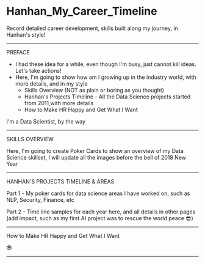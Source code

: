 # Hanhan_My_Career_Timeline
Record detailed career development, skills built along my journey, in Hanhan's style!


***************************************************************************************

PREFACE

* I had these idea for a while, even though I'm busy, just cannot kill ideas. Let's take actions!
* Here, I'm going to show how am I growing up in the industry world, with more details, and in my style
  * Skills Overview (NOT as plain or boring as you thought)
  * Hanhan's Projects Timeline - All the Data Science projects started from 2011,with more details
  * How to Make HR Happy and Get What I Want

I'm a Data Scientist, by the way


***************************************************************************************

SKILLS OVERVIEW

Here, I'm going to create Poker Cards to show an overview of my Data Science skillset, I will update all the images before the bell of 2018 New Year


***************************************************************************************

HANHAN'S PROJECTS TIMELINE & AREAS

Part 1 - My poker cards for data science areas I have worked on, such as NLP, Security, Finance, etc

Part 2 - Time line samples for each year here, and all details in other pages (add impact, such as my first AI project was to rescue the world peace 😎)


***************************************************************************************

How to Make HR Happy and Get What I Want

😎


***************************************************************************************
